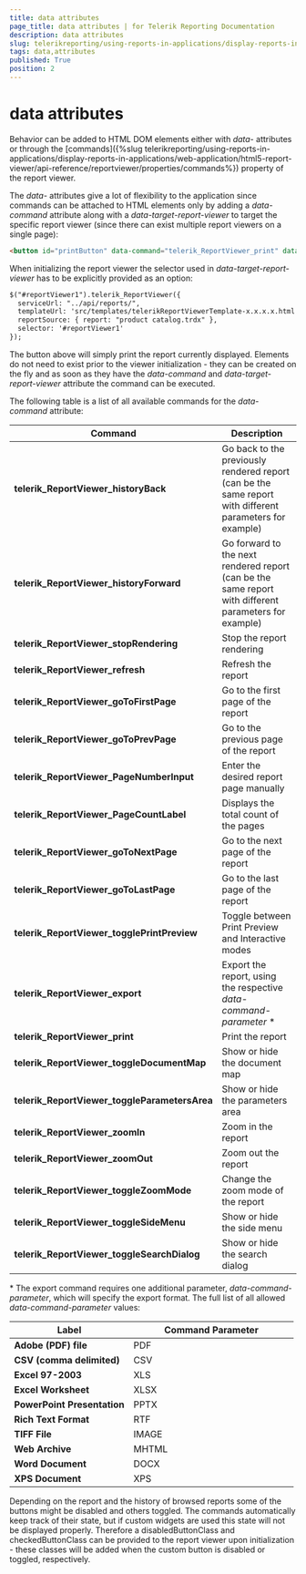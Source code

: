 ```yaml
---
title: data attributes
page_title: data attributes | for Telerik Reporting Documentation
description: data attributes
slug: telerikreporting/using-reports-in-applications/display-reports-in-applications/web-application/html5-report-viewer/api-reference/data-attributes
tags: data,attributes
published: True
position: 2
---
```

<style>
table th:first-of-type {
    width: 42%;
}
table th:nth-of-type(2) {
    width: 58%;
}
</style>

# data attributes

Behavior can be added to HTML DOM elements either with *data-* attributes or through the [commands]({%slug telerikreporting/using-reports-in-applications/display-reports-in-applications/web-application/html5-report-viewer/api-reference/reportviewer/properties/commands%}) property of the report viewer. 

The *data-* attributes give a lot of flexibility to the application since commands can be attached to HTML elements only by adding a *data-command* attribute along with a *data-target-report-viewer* to target the specific report viewer (since there can exist multiple report viewers on a single page): 
    
````html
<button id="printButton" data-command="telerik_ReportViewer_print" data-target-report-viewer="#reportViewer1">Print report</button>
````

When initializing the report viewer the selector used in *data-target-report-viewer* has to be explicitly provided as an option:
    
````html
$("#reportViewer1").telerik_ReportViewer({
  serviceUrl: "../api/reports/",
  templateUrl: 'src/templates/telerikReportViewerTemplate-x.x.x.x.html',
  reportSource: { report: "product catalog.trdx" },
  selector: '#reportViewer1'
});
````

The button above will simply print the report currently displayed. Elements do not need to exist prior to the viewer initialization - they can be created on the fly and as soon as they have the *data-command* and *data-target-report-viewer* attribute the command can be executed. 

The following table is a list of all available commands for the *data-command* attribute: 


| Command | Description |
| ------ | ------ |
| __telerik_ReportViewer_historyBack__ |Go back to the previously rendered report (can be the same report with different parameters for example)|
| __telerik_ReportViewer_historyForward__ |Go forward to the next rendered report (can be the same report with different parameters for example)|
| __telerik_ReportViewer_stopRendering__ |Stop the report rendering|
| __telerik_ReportViewer_refresh__ |Refresh the report|
| __telerik_ReportViewer_goToFirstPage__ |Go to the first page of the report|
| __telerik_ReportViewer_goToPrevPage__ |Go to the previous page of the report|
| __telerik_ReportViewer_PageNumberInput__ |Enter the desired report page manually|
| __telerik_ReportViewer_PageCountLabel__ |Displays the total count of the pages|
| __telerik_ReportViewer_goToNextPage__ |Go to the next page of the report|
| __telerik_ReportViewer_goToLastPage__ |Go to the last page of the report|
| __telerik_ReportViewer_togglePrintPreview__ |Toggle between Print Preview and Interactive modes|
| __telerik_ReportViewer_export__ |Export the report, using the respective *data-command-parameter* *|
| __telerik_ReportViewer_print__ |Print the report|
| __telerik_ReportViewer_toggleDocumentMap__ |Show or hide the document map|
| __telerik_ReportViewer_toggleParametersArea__ |Show or hide the parameters area|
| __telerik_ReportViewer_zoomIn__ |Zoom in the report|
| __telerik_ReportViewer_zoomOut__ |Zoom out the report|
| __telerik_ReportViewer_toggleZoomMode__ |Change the zoom mode of the report|
| __telerik_ReportViewer_toggleSideMenu__ |Show or hide the side menu|
| __telerik_ReportViewer_toggleSearchDialog__ |Show or hide the search dialog|

\* The export command requires one additional parameter, *data-command-parameter*, which will specify the export format. The full list of all allowed *data-command-parameter* values:  



| Label | Command Parameter |
| ------ | ------ |
| __Adobe (PDF) file__ |PDF|
| __CSV (comma delimited)__ |CSV|
| __Excel 97-2003__ |XLS|
| __Excel Worksheet__ |XLSX|
| __PowerPoint Presentation__ |PPTX|
| __Rich Text Format__ |RTF|
| __TIFF File__ |IMAGE|
| __Web Archive__ |MHTML|
| __Word Document__ |DOCX|
| __XPS Document__ |XPS|


Depending on the report and the history of browsed reports some of the buttons might be disabled and others toggled. The commands automatically keep track of their state, but if custom widgets are used this state will not be displayed properly. Therefore a disabledButtonClass and checkedButtonClass can be provided to the report viewer upon initialization - these classes will be added when the custom button is disabled or toggled, respectively.
